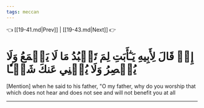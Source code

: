 ```yaml
---
tags: meccan
---
```


👈 [[19-41.md|Prev]] | [[19-43.md|Next]] 👉

# إِذۡ قَالَ لِأَبِيهِ يَـٰٓأَبَتِ لِمَ تَعۡبُدُ مَا لَا يَسۡمَعُ وَلَا يُبۡصِرُ وَلَا يُغۡنِي عَنكَ شَيۡـٔٗا

[Mention] when he said to his father, "O my father, why do you worship that which does not hear and does not see and will not benefit you at all

---

